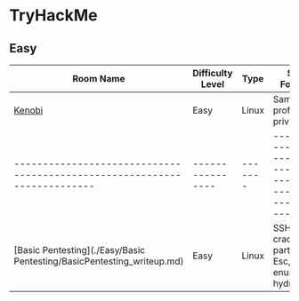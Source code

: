 
# TryHackMe

## Easy

| Room Name                                                                | Difficulty Level | Type    | Skills Focused                                               |
| -------------------------------------------------------------------------| ---------------- | ------- | ------------------------------------------------------------ |
|[Kenobi](./Easy/Kenobi/Kenobi_writeup.md)                                 | Easy             | Linux   | Samba, proftpd, priv. Esc                                    |
| ------------------------------------------------------------------------ | ---------------- | ------- | ------------------------------------------------------------ |
|[Basic Pentesting](./Easy/Basic Pentesting/BasicPentesting_writeup.md)    | Easy             | Linux   | SSH key cracking as part of priv. Esc, enum4linux, hydra     |
